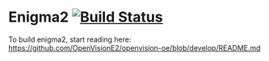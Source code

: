 Enigma2 [![Build Status](https://travis-ci.org/OpenVisionE2/enigma2-openvision.svg?branch=rpi)](https://travis-ci.org/OpenVisionE2/enigma2-openvision)
==========
To build enigma2, start reading here: https://github.com/OpenVisionE2/openvision-oe/blob/develop/README.md
